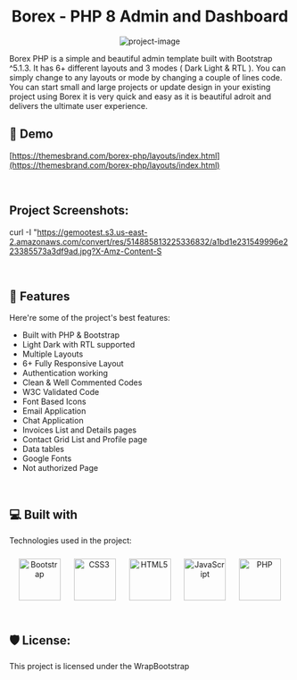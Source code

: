 <h1 align="center" id="title">Borex - PHP 8 Admin and Dashboard</h1>

<p align="center"><img src="https://socialify.git.ci/irfan-hue/borex-php-8-admin-and-dashboard/image?font=Inter&amp;forks=1&amp;issues=1&amp;language=1&amp;name=1&amp;owner=1&amp;pattern=Solid&amp;pulls=1&amp;stargazers=1&amp;theme=Dark" alt="project-image"></p>

<p id="description">Borex PHP is a simple and beautiful admin template built with Bootstrap ^5.1.3. It has 6+ different layouts and 3 modes ( Dark Light &amp; RTL ). You can simply change to any layouts or mode by changing a couple of lines code. You can start small and large projects or update design in your existing project using Borex it is very quick and easy as it is beautiful adroit and delivers the ultimate user experience.</p>

<h2>🚀 Demo</h2>

[https://themesbrand.com/borex-php/layouts/index.html](https://themesbrand.com/borex-php/layouts/index.html)

<br/>  

<h2>Project Screenshots:</h2>

curl -I "https://gemootest.s3.us-east-2.amazonaws.com/convert/res/514885813225336832/a1bd1e231549996e223385573a3df9ad.jpg?X-Amz-Content-S

<br/>  
  
<h2>🧐 Features</h2>

Here're some of the project's best features:

*   Built with PHP & Bootstrap
*   Light Dark with RTL supported
*   Multiple Layouts
*   6+ Fully Responsive Layout
*   Authentication working
*   Clean & Well Commented Codes
*   W3C Validated Code
*   Font Based Icons
*   Email Application
*   Chat Application
*   Invoices List and Details pages
*   Contact Grid List and Profile page
*   Data tables
*   Google Fonts
*   Not authorized Page

<br/> 
  
<h2>💻 Built with</h2>

Technologies used in the project:

<div align="center">  
<a href="https://getbootstrap.com/docs/3.4/javascript/" target="_blank"><img style="margin: 10px" src="https://profilinator.rishav.dev/skills-assets/bootstrap-plain.svg" alt="Bootstrap" height="75" /></a>  
<a href="https://www.w3schools.com/css/" target="_blank"><img style="margin: 10px" src="https://profilinator.rishav.dev/skills-assets/css3-original-wordmark.svg" alt="CSS3" height="75" /></a>  
<a href="https://en.wikipedia.org/wiki/HTML5" target="_blank"><img style="margin: 10px" src="https://profilinator.rishav.dev/skills-assets/html5-original-wordmark.svg" alt="HTML5" height="75" /></a>  
<a href="https://www.javascript.com/" target="_blank"><img style="margin: 10px" src="https://profilinator.rishav.dev/skills-assets/javascript-original.svg" alt="JavaScript" height="75" /></a>  
<a href="https://www.php.net/" target="_blank"><img style="margin: 10px" src="https://profilinator.rishav.dev/skills-assets/php-original.svg" alt="PHP" height="75" /></a>  
</div>

<br/>  

<h2>🛡️ License:</h2>

This project is licensed under the WrapBootstrap
